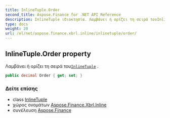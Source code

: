 ```yaml
---
title: InlineTuple.Order
second_title: Aspose.Finance for .NET API Reference
description: InlineTuple ιδιοκτησία. Λαμβάνει ή ορίζει τη σειρά τουInlineTuple .
type: docs
weight: 20
url: /el/net/aspose.finance.xbrl.inline/inlinetuple/order/
---
```

## InlineTuple.Order property

Λαμβάνει ή ορίζει τη σειρά του[`InlineTuple`](../) .

```csharp
public decimal Order { get; set; }
```

### Δείτε επίσης

* class [InlineTuple](../)
* χώρος ονομάτων [Aspose.Finance.Xbrl.Inline](../../inlinetuple/)
* συνέλευση [Aspose.Finance](../../../)


